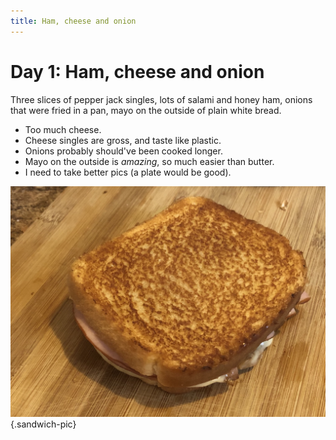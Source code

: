 ```yaml
---
title: Ham, cheese and onion
---
```


# Day 1: Ham, cheese and onion

Three slices of pepper jack singles, lots of salami and honey ham, onions that were fried in a pan, mayo on the outside of plain white bread.

- Too much cheese.
- Cheese singles are gross, and taste like plastic.
- Onions probably should've been cooked longer.
- Mayo on the outside is *amazing*, so much easier than butter.
- I need to take better pics (a plate would be good).

![](/images/sandwiches/day-1.jpeg){.sandwich-pic}
